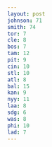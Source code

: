 ```yaml
---
layout: post
johnson: 71
smith: 74
tor: 7
cle: 8
bos: 7
tam: 12
pit: 9
cin: 10
stl: 10
atl: 8
bal: 15
kan: 9
nyy: 11
laa: 8
sdg: 6
was: 8
phi: 10
lad: 7
---
```

